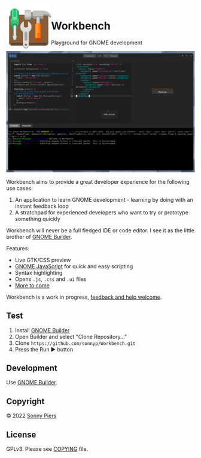 

<img style="vertical-align: middle;" src="data/icons/re.sonny.Workbench.svg" width="120" height="120" align="left">

# Workbench

Playground for GNOME development

![](data/screenshot.png)

Workbench aims to provide a great developer experience for the following use cases

1. An application to learn GNOME development - learning by doing with an instant feedback loop
2. A stratchpad for experienced developers who want to try or prototype something quickly

Workbench will never be a full fledged IDE or code editor. I see it as the little brother of [GNOME Builder](https://apps.gnome.org/app/org.gnome.Builder/).

Features:

* Live GTK/CSS preview
* [GNOME JavaScript](https://gjs.guide/) for quick and easy scripting
* Syntax highlighting
* Opens `.js`, `.css` and `.ui` files
* [More to come](https://github.com/sonnyp/Workbench/issues)

Workbench is a work in progress, [feedback and help welcome](https://github.com/sonnyp/Workbench/discussions/new).

## Test

1. Install [GNOME Builder](https://apps.gnome.org/app/org.gnome.Builder/)
2. Open Builder and select "Clone Repository..."
3. Clone `https://github.com/sonnyp/Workbench.git`
4. Press the Run ▶ button

## Development

Use [GNOME Builder](https://apps.gnome.org/app/org.gnome.Builder/).

## Copyright

© 2022 [Sonny Piers](https://github.com/sonnyp)

## License

GPLv3. Please see [COPYING](COPYING) file.
